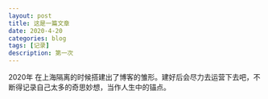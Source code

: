 ```yaml
---
layout: post
title: 这是一篇文章
date: 2020-4-20
categories: blog
tags: [记录]
description: 第一次
---
```

2020年 在上海隔离的时候搭建出了博客的雏形。建好后会尽力去运营下去吧，不断得记录自己太多的奇思妙想，当作人生中的锚点。












